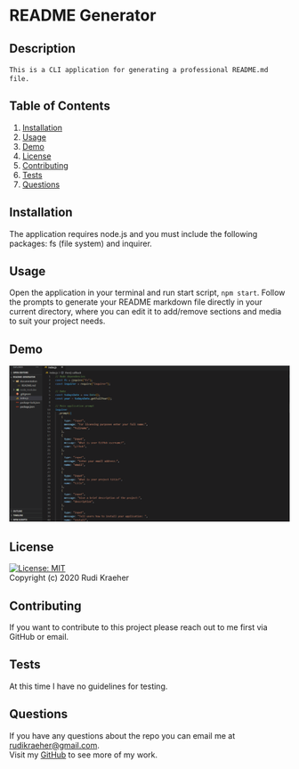 # README Generator

## Description
    This is a CLI application for generating a professional README.md file.
    
## Table of Contents 
1. [Installation](#installation)
2. [Usage](#usage)
3. [Demo](#demo)
4. [License](#license)
5. [Contributing](#contributing)
6. [Tests](#tests)
7. [Questions](#questions)
    
## Installation
The application requires node.js and you must include the following packages: fs (file system) and inquirer.

## Usage
Open the application in your terminal and run start script, `npm start`. Follow the prompts to generate your README markdown file directly in your current directory, where you can edit it to add/remove sections and media to suit your project needs.

## Demo
<img src="demo.gif" alt="Application usage demo video">  


## License 
[![License: MIT](https://img.shields.io/badge/License-MIT-yellow.svg)](https://opensource.org/licenses/MIT)  
Copyright (c) 2020 Rudi Kraeher
    
## Contributing
If you want to contribute to this project please reach out to me first via GitHub or email.
    
## Tests
At this time I have no guidelines for testing. 
    
## Questions
If you have any questions about the repo you can email me at rudikraeher@gmail.com.  
Visit my [GitHub](https://github.com/rkraeher) to see more of my work.